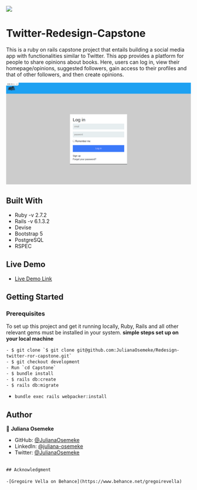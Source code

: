 ![](https://img.shields.io/badge/Microverse-blueviolet)

# Twitter-Redesign-Capstone

This is a ruby on rails capstone project that entails building a social media app with functionalities similar to Twitter. This app provides a platform for people to share opinions about books. Here, users can log in, view their homepage/opinions, suggested followers, gain access to their profiles and that of other followers, and then create opinions.

![screenshot](./app/assets/images/logos/screenshot.png)

## Built With

- Ruby -v 2.7.2
- Rails -v 6.1.3.2
- Devise
- Bootstrap 5
- PostgreSQL
- RSPEC

## Live Demo

- [Live Demo Link]()


## Getting Started

### Prerequisites

To set up this project and get it running locally, Ruby, Rails and all other relevant gems must be installed in your system.
**simple steps set up on your local machine**

```
- $ git clone `$ git clone git@github.com:JulianaOsemeke/Redesign-twitter-ror-capstone.git`
- $ git checkout development
- Run `cd Capstone`
- $ bundle install
- $ rails db:create
- $ rails db:migrate
```

- `bundle exec rails webpacker:install`


## Author

👤 **Juliana Osemeke**

- GitHub: [@JulianaOsemeke](https://github.com/JulianaOsemeke)
- LinkedIn: [@juliana-osemeke](https://www.linkedin.com/in/juliana-osemeke/)
- Twitter: [@JulianaOsemeke](https://twitter.com/JulianaOsemeke)

````

## Acknowledgment

-[Gregoire Vella on Behance](https://www.behance.net/gregoirevella)

